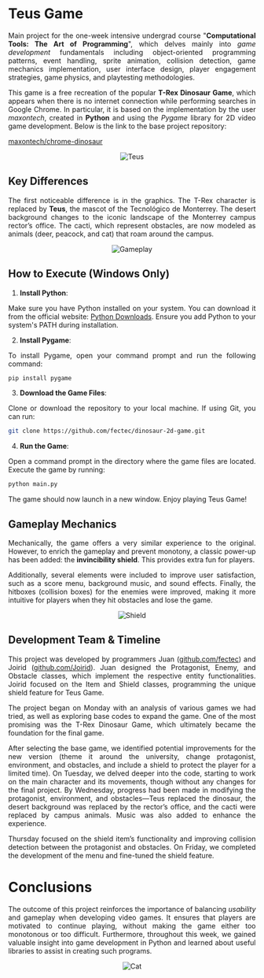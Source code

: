 # Teus Game

<p align="justify">Main project for the one-week intensive undergrad course "<b>Computational Tools: The Art of Programming</b>", which delves mainly into <i>game development</i> fundamentals including object-oriented programming patterns, event handling, sprite animation, collision detection, game mechanics implementation, user interface design, player engagement strategies, game physics, and playtesting methodologies.</p>

<p align="justify">This game is a free recreation of the popular <b>T-Rex Dinosaur Game</b>, which appears when there is no internet connection while performing searches in Google Chrome. In particular, it is based on the implementation by the user <i>maxontech</i>, created in <b>Python</b> and using the <i>Pygame</i> library for 2D video game development. Below is the link to the base project repository: </p> 

[maxontech/chrome-dinosaur](https://github.com/maxontech/chrome-dinosaur)

<p align="center">
  <img src="https://github.com/user-attachments/assets/3f3575f0-eab2-40e0-8b84-6891a361c684" alt = "Teus"/>
</p>

## Key Differences

<p align="justify">The first noticeable difference is in the graphics. The T-Rex character is replaced by <b>Teus</b>, the mascot of the Tecnológico de Monterrey. The desert background changes to the iconic landscape of the Monterrey campus rector’s office. The cacti, which represent obstacles, are now modeled as animals (deer, peacock, and cat) that roam around the campus.</p> 

<p align="center">
  <img src="https://github.com/user-attachments/assets/605179e4-668a-4fdf-a064-25c7146c9970" alt = "Gameplay"/>
</p>

## How to Execute (Windows Only)

1. **Install Python**:

<p align="justify">Make sure you have Python installed on your system. You can download it from the official website: <a href="https://www.python.org/downloads/">Python Downloads</a>. Ensure you add Python to your system's PATH during installation.</p>

2. **Install Pygame**:

<p align="justify">To install Pygame, open your command prompt and run the following command:</p>

```bash
pip install pygame
```

3. **Download the Game Files**:

<p align="justify">Clone or download the repository to your local machine. If using Git, you can run:</p>

```bash
git clone https://github.com/fectec/dinosaur-2d-game.git
```
4. **Run the Game**:

<p align="justify">Open a command prompt in the directory where the game files are located. Execute the game by running:</p>

```bash
python main.py
```
<p align="justify">The game should now launch in a new window. Enjoy playing Teus Game!</p>

## Gameplay Mechanics

<p align="justify">Mechanically, the game offers a very similar experience to the original. However, to enrich the gameplay and prevent monotony, a classic power-up has been added: the <b>invincibility shield</b>. This provides extra fun for players.</p> 

<p align="justify">Additionally, several elements were included to improve user satisfaction, such as a score menu, background music, and sound effects. Finally, the hitboxes (collision boxes) for the enemies were improved, making it more intuitive for players when they hit obstacles and lose the game.</p> 

<p align="center">
  <img src="https://github.com/user-attachments/assets/d32a1a1b-1137-4c45-a5bd-9b4cfa074a8e" alt = "Shield"/>
</p>

## Development Team & Timeline

<p align="justify">This project was developed by programmers Juan (<a href="https://github.com/fectec">github.com/fectec</a>) and Joirid (<a href="https://github.com/Joirid">github.com/Joirid</a>). Juan designed the Protagonist, Enemy, and Obstacle classes, which implement the respective entity functionalities. Joirid focused on the Item and Shield classes, programming the unique shield feature for Teus Game.</p> 

<p align="justify">The project began on Monday with an analysis of various games we had tried, as well as exploring base codes to expand the game. One of the most promising was the T-Rex Dinosaur Game, which ultimately became the foundation for the final game.</p> 

<p align="justify">After selecting the base game, we identified potential improvements for the new version (theme it around the university, change protagonist, environment, and obstacles, and include a shield to protect the player for a limited time). On Tuesday, we delved deeper into the code, starting to work on the main character and its movements, though without any changes for the final project. By Wednesday, progress had been made in modifying the protagonist, environment, and obstacles—Teus replaced the dinosaur, the desert background was replaced by the rector’s office, and the cacti were replaced by campus animals. Music was also added to enhance the experience.

</p> <p align="justify">Thursday focused on the shield item’s functionality and improving collision detection between the protagonist and obstacles. On Friday, we completed the development of the menu and fine-tuned the shield feature.</p> 

# Conclusions

<p align="justify">The outcome of this project reinforces the importance of balancing <i>usability</i> and gameplay when developing video games. It ensures that players are motivated to continue playing, without making the game either too monotonous or too difficult. Furthermore, throughout this week, we gained valuable insight into game development in Python and learned about useful libraries to assist in creating such programs.</p>

<p align="center">
  <img src="https://github.com/user-attachments/assets/27180b5d-dae7-47dd-9c27-435a4de9d6de" alt = "Cat"/>
</p>
